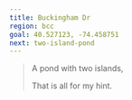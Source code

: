 ```yaml
---
title: Buckingham Dr
region: bcc
goal: 40.527123, -74.458751
next: two-island-pond
---
```


> A pond with two islands,
>
> That is all for my hint.
